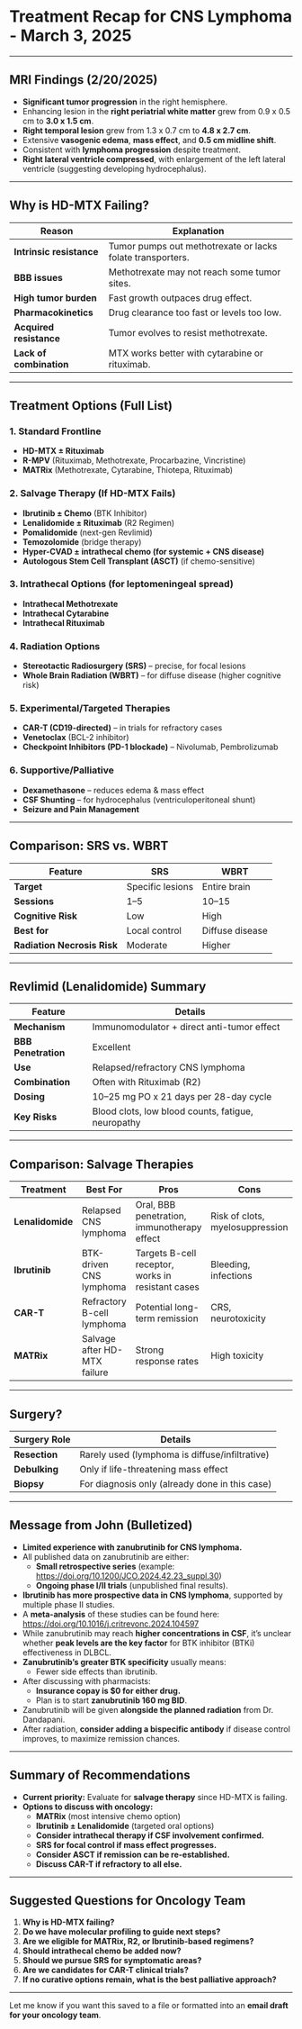 # Treatment Recap for CNS Lymphoma - March 3, 2025

---

## MRI Findings (2/20/2025)
- **Significant tumor progression** in the right hemisphere.
- Enhancing lesion in the **right periatrial white matter** grew from 0.9 x 0.5 cm to **3.0 x 1.5 cm**.
- **Right temporal lesion** grew from 1.3 x 0.7 cm to **4.8 x 2.7 cm**.
- Extensive **vasogenic edema**, **mass effect**, and **0.5 cm midline shift**.
- Consistent with **lymphoma progression** despite treatment.
- **Right lateral ventricle compressed**, with enlargement of the left lateral ventricle (suggesting developing hydrocephalus).

---

## Why is HD-MTX Failing?
| **Reason** | **Explanation** |
|---|---|
| **Intrinsic resistance** | Tumor pumps out methotrexate or lacks folate transporters. |
| **BBB issues** | Methotrexate may not reach some tumor sites. |
| **High tumor burden** | Fast growth outpaces drug effect. |
| **Pharmacokinetics** | Drug clearance too fast or levels too low. |
| **Acquired resistance** | Tumor evolves to resist methotrexate. |
| **Lack of combination** | MTX works better with cytarabine or rituximab. |

---

## Treatment Options (Full List)

### 1. Standard Frontline
- **HD-MTX ± Rituximab**
- **R-MPV** (Rituximab, Methotrexate, Procarbazine, Vincristine)
- **MATRix** (Methotrexate, Cytarabine, Thiotepa, Rituximab)

### 2. Salvage Therapy (If HD-MTX Fails)
- **Ibrutinib ± Chemo** (BTK Inhibitor)
- **Lenalidomide ± Rituximab** (R2 Regimen)
- **Pomalidomide** (next-gen Revlimid)
- **Temozolomide** (bridge therapy)
- **Hyper-CVAD ± intrathecal chemo (for systemic + CNS disease)**
- **Autologous Stem Cell Transplant (ASCT)** (if chemo-sensitive)

### 3. Intrathecal Options (for leptomeningeal spread)
- **Intrathecal Methotrexate**
- **Intrathecal Cytarabine**
- **Intrathecal Rituximab**

### 4. Radiation Options
- **Stereotactic Radiosurgery (SRS)** – precise, for focal lesions
- **Whole Brain Radiation (WBRT)** – for diffuse disease (higher cognitive risk)

### 5. Experimental/Targeted Therapies
- **CAR-T (CD19-directed)** – in trials for refractory cases
- **Venetoclax** (BCL-2 inhibitor)
- **Checkpoint Inhibitors (PD-1 blockade)** – Nivolumab, Pembrolizumab

### 6. Supportive/Palliative
- **Dexamethasone** – reduces edema & mass effect
- **CSF Shunting** – for hydrocephalus (ventriculoperitoneal shunt)
- **Seizure and Pain Management**

---

## Comparison: SRS vs. WBRT

| Feature | **SRS** | **WBRT** |
|---|---|---|
| **Target** | Specific lesions | Entire brain |
| **Sessions** | 1–5 | 10–15 |
| **Cognitive Risk** | Low | High |
| **Best for** | Local control | Diffuse disease |
| **Radiation Necrosis Risk** | Moderate | Higher |

---

## Revlimid (Lenalidomide) Summary

| Feature | **Details** |
|---|---|
| **Mechanism** | Immunomodulator + direct anti-tumor effect |
| **BBB Penetration** | Excellent |
| **Use** | Relapsed/refractory CNS lymphoma |
| **Combination** | Often with Rituximab (R2) |
| **Dosing** | 10–25 mg PO x 21 days per 28-day cycle |
| **Key Risks** | Blood clots, low blood counts, fatigue, neuropathy |

---

## Comparison: Salvage Therapies

| Treatment | Best For | Pros | Cons |
|---|---|---|---|
| **Lenalidomide** | Relapsed CNS lymphoma | Oral, BBB penetration, immunotherapy effect | Risk of clots, myelosuppression |
| **Ibrutinib** | BTK-driven CNS lymphoma | Targets B-cell receptor, works in resistant cases | Bleeding, infections |
| **CAR-T** | Refractory B-cell lymphoma | Potential long-term remission | CRS, neurotoxicity |
| **MATRix** | Salvage after HD-MTX failure | Strong response rates | High toxicity |

---

## Surgery?
| **Surgery Role** | **Details** |
|---|---|
| **Resection** | Rarely used (lymphoma is diffuse/infiltrative) |
| **Debulking** | Only if life-threatening mass effect |
| **Biopsy** | For diagnosis only (already done in this case) |

---

## Message from John (Bulletized)

- **Limited experience with zanubrutinib for CNS lymphoma.**
- All published data on zanubrutinib are either:
    - **Small retrospective series** (example: https://doi.org/10.1200/JCO.2024.42.23_suppl.30)
    - **Ongoing phase I/II trials** (unpublished final results).
- **Ibrutinib has more prospective data in CNS lymphoma**, supported by multiple phase II studies.
- A **meta-analysis** of these studies can be found here: https://doi.org/10.1016/j.critrevonc.2024.104597
- While zanubrutinib may reach **higher concentrations in CSF**, it’s unclear whether **peak levels are the key factor** for BTK inhibitor (BTKi) effectiveness in DLBCL.
- **Zanubrutinib’s greater BTK specificity** usually means:
    - Fewer side effects than ibrutinib.
- After discussing with pharmacists:
    - **Insurance copay is $0 for either drug.**
    - Plan is to start **zanubrutinib 160 mg BID**.
- Zanubrutinib will be given **alongside the planned radiation** from Dr. Dandapani.
- After radiation, **consider adding a bispecific antibody** if disease control improves, to maximize remission chances.

---

## Summary of Recommendations
- **Current priority:** Evaluate for **salvage therapy** since HD-MTX is failing.
- **Options to discuss with oncology:**
    - **MATRix** (most intensive chemo option)
    - **Ibrutinib ± Lenalidomide** (targeted oral options)
    - **Consider intrathecal therapy if CSF involvement confirmed.**
    - **SRS for focal control if mass effect progresses.**
    - **Consider ASCT if remission can be re-established.**
    - **Discuss CAR-T if refractory to all else.**

---

## Suggested Questions for Oncology Team
1. **Why is HD-MTX failing?**
2. **Do we have molecular profiling to guide next steps?**
3. **Are we eligible for MATRix, R2, or Ibrutinib-based regimens?**
4. **Should intrathecal chemo be added now?**
5. **Should we pursue SRS for symptomatic areas?**
6. **Are we candidates for CAR-T clinical trials?**
7. **If no curative options remain, what is the best palliative approach?**

---

Let me know if you want this saved to a file or formatted into an **email draft for your oncology team**.
